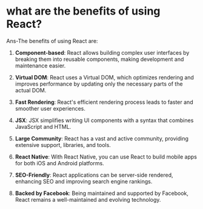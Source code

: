 # what are the benefits of using React?

Ans-The benefits of using React are:

1. **Component-based**: React allows building complex user interfaces by breaking them into reusable components, making development and maintenance easier.

2. **Virtual DOM**: React uses a Virtual DOM, which optimizes rendering and improves performance by updating only the necessary parts of the actual DOM.

3. **Fast Rendering**: React's efficient rendering process leads to faster and smoother user experiences.

4. **JSX**: JSX simplifies writing UI components with a syntax that combines JavaScript and HTML.

5. **Large Community**: React has a vast and active community, providing extensive support, libraries, and tools.

6. **React Native**: With React Native, you can use React to build mobile apps for both iOS and Android platforms.

7. **SEO-Friendly**: React applications can be server-side rendered, enhancing SEO and improving search engine rankings.

8. **Backed by Facebook**: Being maintained and supported by Facebook, React remains a well-maintained and evolving technology.